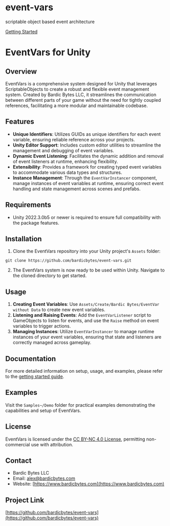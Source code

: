 # event-vars
scriptable object based event architecture

[Getting Started](https://github.com/bardicbytes/event-vars/blob/main/Documentation~/getting-started.md)

# EventVars for Unity

## Overview
EventVars is a comprehensive system designed for Unity that leverages ScriptableObjects to create a robust and flexible event management system. Created by Bardic Bytes LLC, it streamlines the communication between different parts of your game without the need for tightly coupled references, facilitating a more modular and maintainable codebase.

## Features
- **Unique Identifiers**: Utilizes GUIDs as unique identifiers for each event variable, ensuring reliable reference across your projects.
- **Unity Editor Support**: Includes custom editor utilities to streamline the management and debugging of event variables.
- **Dynamic Event Listening**: Facilitates the dynamic addition and removal of event listeners at runtime, enhancing flexibility.
- **Extensibility**: Provides a framework for creating typed event variables to accommodate various data types and structures.
- **Instance Management**: Through the `EventVarInstancer` component, manage instances of event variables at runtime, ensuring correct event handling and state management across scenes and prefabs.

## Requirements
- Unity 2022.3.0b5 or newer is required to ensure full compatibility with the package features.

## Installation
1. Clone the EventVars repository into your Unity project's `Assets` folder:

```
git clone https://github.com/bardicbytes/event-vars.git
```

2. The EventVars system is now ready to be used within Unity. Navigate to the cloned directory to get started.

## Usage
1. **Creating Event Variables**: Use `Assets/Create/Bardic Bytes/EventVar without Data` to create new event variables.
2. **Listening and Raising Events**: Add the `EventVarListener` script to GameObjects to listen for events, and use the `Raise` method on event variables to trigger actions.
3. **Managing Instances**: Utilize `EventVarInstancer` to manage runtime instances of your event variables, ensuring that state and listeners are correctly managed across gameplay.

## Documentation
For more detailed information on setup, usage, and examples, please refer to the [getting started guide](https://github.com/bardicbytes/event-vars/blob/main/Documentation~/getting-started.md).

## Examples
Visit the `Samples~/Demo` folder for practical examples demonstrating the capabilities and setup of EventVars.

## License
EventVars is licensed under the [CC BY-NC 4.0 License](https://creativecommons.org/licenses/by-nc/4.0/?ref=chooser-v1), permitting non-commercial use with attribution.

## Contact
- Bardic Bytes LLC
- Email: [alex@bardicbytes.com](mailto:alex@bardicbytes.com)
- Website: [https://www.bardicbytes.com](https://www.bardicbytes.com)

## Project Link
[https://github.com/bardicbytes/event-vars](https://github.com/bardicbytes/event-vars)